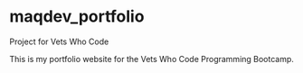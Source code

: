 # maqdev_portfolio
Project for Vets Who Code

This is my portfolio website for the Vets Who Code Programming Bootcamp.

